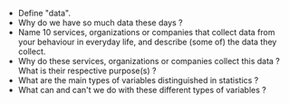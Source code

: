 - Define "data".
- Why do we have so much data these days ?
- Name 10 services, organizations or companies that collect data from your behaviour in everyday life, and describe (some of) the data they collect.
- Why do these services, organizations or companies collect this data ? What is their respective purpose(s) ?
- What are the main types of variables distinguished in statistics ?
- What can and can't we do with these different types of variables ?

